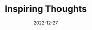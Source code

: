 ---
slug: thought-for-the-day
title: "Inspiring Thoughts"
date: 2022-12-27
excerpt: 'Beautiful minds are the source of creativity.'
tags: [Inspiration, Motivation, Quotes, Thoughts]
---